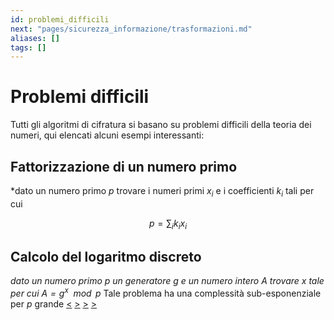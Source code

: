 ```yaml
---
id: problemi_difficili
next: "pages/sicurezza_informazione/trasformazioni.md"
aliases: []
tags: []
---
```


# Problemi difficili

Tutti gli algoritmi di cifratura si basano su problemi difficili della teoria dei numeri, qui elencati alcuni esempi interessanti:

## Fattorizzazione di un numero primo

*dato un numero primo $p$ trovare i numeri primi $x_i$ e i coefficienti $k_i$ tali per cui 

$$p=\sum_{i}{k_ix_i}$$

## Calcolo del logaritmo discreto

*dato un numero primo $p$ un generatore $g$ e un numero intero $A$ trovare $x$ tale per cui $A = g^x\mod{p}$* Tale problema ha una complessità sub-esponenziale per $p$ grande
[<](pages/sicurezza_informazione/ssl.md) [>](pages/sicurezza_informazione/pgp.md) [>](pages/sicurezza_informazione/trasformazioni.md) [>](pages/sicurezza_informazione/trasformazioni.md)

